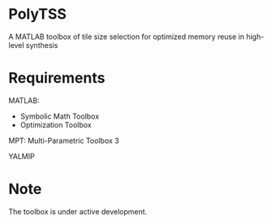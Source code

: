 # PolyTSS
A MATLAB toolbox of tile size selection for optimized memory reuse in high-level synthesis

# Requirements
MATLAB:
  - Symbolic Math Toolbox
  - Optimization Toolbox

MPT: Multi-Parametric Toolbox 3

YALMIP

# Note
The toolbox is under active development.
